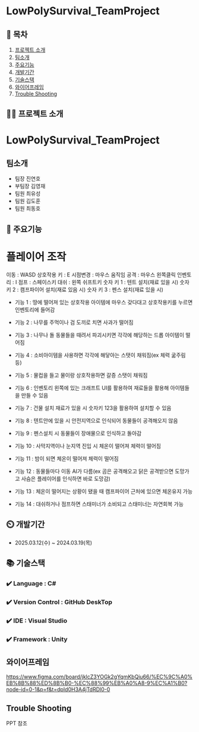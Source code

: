 # LowPolySurvival_TeamProject

## 📖 목차
1. [프로젝트 소개](#프로젝트-소개)
2. [팀소개](#팀소개)
3. [주요기능](#주요기능)
4. [개발기간](#개발기간)
5. [기술스택](#기술스택)
6. [와이어프레임](#와이어프레임)
7. [Trouble Shooting](#trouble-shooting)
    
## 👨‍🏫 프로젝트 소개
# LowPolySurvival_TeamProject

## 팀소개
- 팀장 진연호
- 부팀장 김영재
- 팀원 최유성
- 팀원 김도훈
- 팀원 최동호

## 💜 주요기능

# 플레이어 조작
이동 : WASD
상호작용 키 : E
시점변경 : 마우스 움직임
공격 : 마우스 왼쪽클릭
인벤토리 : I
점프 : 스페이스키
대쉬 : 왼쪽 쉬프트키
숫자 키 1 : 텐트 설치(재료 있을 시)
숫자 키 2 : 캠프파이어 설치(재료 있음 시)
숫자 키 3 : 펜스 설치(재료 있을 시)

- 기능 1 : 땅에 떨어져 있는 상호작용 아이템에 마우스 갖다대고 상호작용키를 누르면 인벤토리에 들어감

- 기능 2 : 나무를 주먹이나 검 도끼로 치면 사과가 떨어짐

- 기능 3 : 나무나 돌 동물들을 때려서 파괴시키면 각각에 해당하는 드롭 아이템이 떨어짐

- 기능 4 : 소비아이템을 사용하면 각각에 해닿아는 스탯이 채워짐(ex 체력 굶주림 등)

- 기능 5 : 물컵을 들고 물이랑 상호작용하면 갈증 스탯이 채워짐

- 기능 6 : 인벤토리 왼쪽에 있는 크래프트 UI를 활용하여 재료들을 활용해 아이템들을 만들 수 있음

- 기능 7 : 건물 설치 재료가 있을 시 숫자키 123을 활용하여 설치할 수 있음

- 기능 8 : 텐트안에 있을 시 안전지역으로 인식되어 동물들이 공격해오지 않음

- 기능 9 : 펜스설치 시 동물들이 장애물으로 인식하고 돌아감

- 기능 10 : 사막지역이나 눈지역 진입 시 체온이 떨어져 체력이 떨어짐

- 기능 11 : 밤이 되면 체온이 떨어져 체력이 떨어짐

- 기능 12 : 동물들마다 이동 AI가 다름(ex 곰은 공격해오고 닭은 공격받으면 도망가고 사슴은 플레이어를 인식하면 바로 도망감)

- 기능 13 : 체온이 떨어지는 상황이 됐을 때 캠프파이어 근처에 있으면 체온유지 가능

- 기능 14 : 대쉬하거나 점프하면 스태미너가 소비되고 스태미너는 자연회복 가능

## ⏲️ 개발기간
- 2025.03.12(수) ~ 2024.03.19(목)

## 📚️ 기술스택

### ✔️ Language : C#

### ✔️ Version Control : GitHub DeskTop

### ✔️ IDE : Visual Studio

### ✔️ Framework : Unity

## 와이어프레임
https://www.figma.com/board/jklcZ3YOGk2gYqmKbQiu66/%EC%9C%A0%EB%8B%88%ED%8B%B0-%EC%88%99%EB%A0%A8-9%EC%A1%B0?node-id=0-1&p=f&t=dpId0H3A4jTdRDl0-0


## Trouble Shooting
PPT 참조
